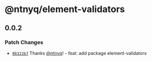 # @ntnyq/element-validators

## 0.0.2

### Patch Changes

- [`0b322b7`](https://github.com/ntnyq/ntnyq-utils/commit/0b322b703555e5cfc725ab671b2f50b27df8d2bd) Thanks [@ntnyq](https://github.com/ntnyq)! - feat: add package element-validators
